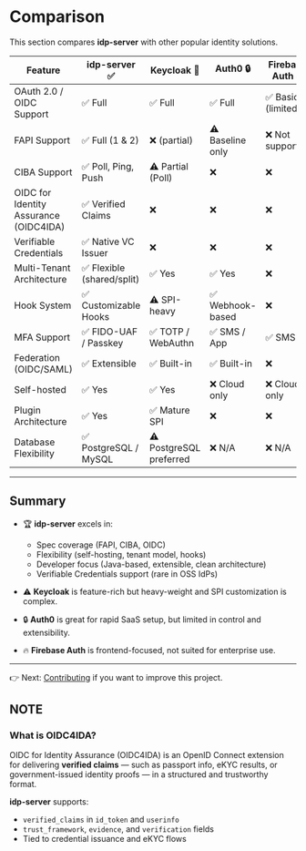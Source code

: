 # Comparison

This section compares **idp-server** with other popular identity solutions.

| Feature                                | idp-server ✅              | Keycloak 🏰             | Auth0 🔒         | Firebase Auth 🔥  |
|----------------------------------------|---------------------------|-------------------------|------------------|-------------------|
| OAuth 2.0 / OIDC Support               | ✅ Full                    | ✅ Full                  | ✅ Full           | ✅ Basic (limited) |
| FAPI Support                           | ✅ Full (1 & 2)            | ❌ (partial)             | ⚠️ Baseline only | ❌ Not supported   |
| CIBA Support                           | ✅ Poll, Ping, Push        | ⚠️ Partial (Poll)       | ❌                | ❌                 |
| OIDC for Identity Assurance (OIDC4IDA) | ✅ Verified Claims         | ❌                       | ❌                | ❌                 |
| Verifiable Credentials                 | ✅ Native VC Issuer        | ❌                       | ❌                | ❌                 |
| Multi-Tenant Architecture              | ✅ Flexible (shared/split) | ✅ Yes                   | ✅ Yes            | ❌                 |
| Hook System                            | ✅ Customizable Hooks      | ⚠️ SPI-heavy            | ✅ Webhook-based  | ❌                 |
| MFA Support                            | ✅ FIDO-UAF / Passkey      | ✅ TOTP / WebAuthn       | ✅ SMS / App      | ✅ SMS             |
| Federation (OIDC/SAML)                 | ✅ Extensible              | ✅ Built-in              | ✅ Built-in       | ❌                 |
| Self-hosted                            | ✅ Yes                     | ✅ Yes                   | ❌ Cloud only     | ❌ Cloud only      |
| Plugin Architecture                    | ✅ Yes                     | ✅ Mature SPI            | ❌                | ❌                 |
| Database Flexibility                   | ✅ PostgreSQL / MySQL      | ⚠️ PostgreSQL preferred | ❌ N/A            | ❌ N/A             |

---

## Summary

- 🏆 **idp-server** excels in:
    - Spec coverage (FAPI, CIBA, OIDC)
    - Flexibility (self-hosting, tenant model, hooks)
    - Developer focus (Java-based, extensible, clean architecture)
    - Verifiable Credentials support (rare in OSS IdPs)

- ⚠️ **Keycloak** is feature-rich but heavy-weight and SPI customization is complex.
- 🔒 **Auth0** is great for rapid SaaS setup, but limited in control and extensibility.
- 🔥 **Firebase Auth** is frontend-focused, not suited for enterprise use.

---

👉 Next: [Contributing](../contributing/index.md) if you want to improve this project.

## NOTE

### What is OIDC4IDA?

OIDC for Identity Assurance (OIDC4IDA) is an OpenID Connect extension for delivering **verified claims** — such as
passport info, eKYC results, or government-issued identity proofs — in a structured and trustworthy format.

**idp-server** supports:

- `verified_claims` in `id_token` and `userinfo`
- `trust_framework`, `evidence`, and `verification` fields
- Tied to credential issuance and eKYC flows
